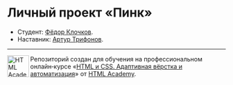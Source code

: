 # Личный проект «Пинк» 

* Студент: [Фёдор Клочков](https://up.htmlacademy.ru/adaptive/23/user/845199).
* Наставник: [Артур Трифонов](https://htmlacademy.ru/profile/wrgraff).

---

<a href="https://htmlacademy.ru/intensive/adaptive"><img align="left" width="50" height="50" alt="HTML Academy" src="https://up.htmlacademy.ru/static/img/intensive/adaptive/logo-for-github-2.png"></a>

Репозиторий создан для обучения на профессиональном онлайн‑курсе «[HTML и CSS. Адаптивная вёрстка и автоматизация](https://htmlacademy.ru/intensive/adaptive)» от [HTML Academy](https://htmlacademy.ru).

[check-image]: https://github.com/htmlacademy-adaptive/845199-pink-23/workflows/Project%20check/badge.svg?branch=master
[check-url]: https://github.com/htmlacademy-adaptive/845199-pink-23/actions
